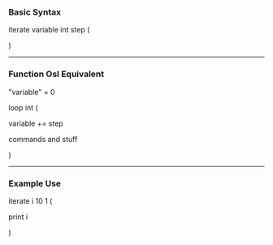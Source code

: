 ### Basic Syntax

iterate variable int step (

)

---

### Function Osl Equivalent

"variable" = 0

loop int (

variable += step

commands and stuff

)

---

### Example Use
iterate i 10 1 (

print i

)
